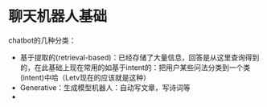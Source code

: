 # 聊天机器人基础

 chatbot的几种分类：

- 基于提取的(retrieval-based)：已经存储了大量信息，回答是从这里查询得到的，在此基础上现在常用的如基于intent的：把用户某些问法分类到一个类(intent)中哈（Letv现在的应该就是这种）
- Generative：生成模型机器人：自动写文章，写诗词等
- 
